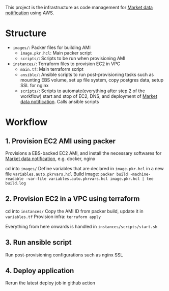This project is the infrastructure as code management for [Market data notification](https://github.com/hanchiang/market-data-notification) using AWS.

# Structure
* `images/`: Packer files for building AMI
    * `image.pkr.hcl`: Main packer script
    * `scripts/`: Scripts to be run when provisioning AMI
* `instances/`: Terraform files to provision EC2 in VPC
    * `main.tf`: Main terraform script
    * `ansible/`: Ansible scripts to run post-provisioning tasks such as mounting EBS volume, set up file system, copy postgres data, setup SSL for nginx 
    * `scripts/`: Scripts to automate(everything after step 2 of the workflow) start and stop of EC2, DNS, and deployment of [Market data notification](https://github.com/hanchiang/market-data-notification). Calls ansible scripts


# Workflow
## 1. Provision EC2 AMI using packer
Provisions a EBS-backed EC2 AMI, and install the necessary softwares for [Market data notification](https://github.com/hanchiang/market-data-notification), e.g. docker, nginx

cd into `images/`
Define variables that are declared in `image.pkr.hcl` in a new file `variables.auto.pkrvars.hcl`
Build image: `packer build -machine-readable -var-file variables.auto.pkrvars.hcl image.pkr.hcl | tee build.log`

## 2. Provision EC2 in a VPC using terraform
cd into `instances/`
Copy the AMI ID from packer build, update it in `variables.tf`
Provision infra: `terraform apply`


Everything from here onwards is handled in `instances/scripts/start.sh`

## 3. Run ansible script
Run post-provisioning configurations such as nginx SSL

## 4. Deploy application
Rerun the latest deploy job in github action
